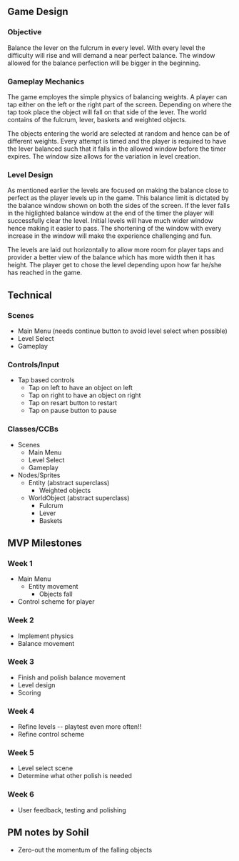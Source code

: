 ## Game Design
### Objective
Balance the lever on the fulcrum in every level. With every level the
difficulty will rise and will demand a near perfect balance. The window
allowed for the balance perfection will be bigger in the beginning.


### Gameplay Mechanics
The game employes the simple physics of balancing weights. A player can
tap either on the left or the right part of the screen. Depending on
where the tap took place the object will fall on that side of the lever.
The world contains of the fulcrum, lever, baskets and weighted objects.

The objects entering the world are selected at random and hence can be
of different weights. Every attempt is timed and the player is required
to have the lever balanced such that it falls in the allowed window
before the timer expires. The window size allows for the variation in
level creation.


### Level Design
As mentioned earlier the levels are focused on making the balance close
to perfect as the player levels up in the game. This balance limit is
dictated by the balance window shown on both the sides of the screen. If
the lever falls in the higlighted balance window at the end of the timer
the player will successfully clear the level. Initial levels will have
much wider window hence making it easier to pass. The shortening of the
window with every increase in the window will make the experience
challenging and fun.

The levels are laid out horizontally to allow more room for player taps
and provider a better view of the balance which has more width then it
has height. The player get to chose the level depending upon how far
he/she has reached in the game.


## Technical
### Scenes
* Main Menu (needs continue button to avoid level select when possible)
* Level Select
* Gameplay

### Controls/Input
* Tap based controls
  * Tap on left to have an object on left
  * Tap on right to have an object on right
  * Tap on resart button to restart
  * Tap on pause button to pause

### Classes/CCBs
* Scenes
  * Main Menu
  * Level Select
  * Gameplay
* Nodes/Sprites
  * Entity (abstract superclass)
    * Weighted objects
  * WorldObject (abstract superclass)
    * Fulcrum
    * Lever
    * Baskets


## MVP Milestones
### Week 1
* Main Menu
  * Entity movement
    * Objects fall
* Control scheme for player

### Week 2
* Implement physics
* Balance movement

### Week 3
* Finish and polish balance movement
* Level design
* Scoring

### Week 4
* Refine levels -- playtest even more often!!
* Refine control scheme

### Week 5
* Level select scene
* Determine what other polish is needed

### Week 6
* User feedback, testing and polishing

## PM notes by Sohil
* Zero-out the momentum of the falling objects
